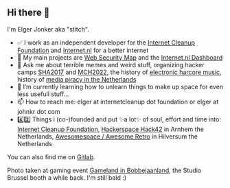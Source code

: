 ## Hi there 👋

I'm Elger Jonker aka "stitch".

- ✅ I work as an independent developer for the [Internet Cleanup Foundation](https://internetcleanup.foundation/) and [Internet.nl](https://internet.nl) for a better internet
- 🔭 My main projects are [Web Security Map](https://gitlab.com/internet-cleanup-foundation/web-security-map/) and the [Internet.nl Dashboard](https://github.com/internetstandards/Internet.nl-dashboard/)
- 💬 Ask me about terrible memes and weird stuff, organizing hacker camps [SHA2017](https://media.ccc.de/v/SHA2017-251-sha2017_opening) and [MCH2022](https://media.ccc.de/v/mch2022-109--may-contain-hackers-2022-opening), the history of [electronic harcore music](https://media.ccc.de/v/2025-218-evolution-and-history-of-33-333-years-of-hardcore-music), history of [media piracy in the Netherlands](https://media.ccc.de/v/hackerhotel-2024-113-geschiedenis-van-mediapiraterij-in-nederland-onvoorstelbaar-groot)
- 🌱 I’m currently learning how to unlearn things to make up space for even less usefull stuff...
- 📫 How to reach me: elger at internetcleanup dot foundation or elger at johnkr dot com
- 4️⃣2️⃣ Things i (co-)founded and put ✨a lot✨ of soul, effort and time into: [Internet Cleanup Foundation](https://internetcleanup.foundation/), [Hackerspace Hack42](https://hack42.nl) in Arnhem the Netherlands, [Awesomespace / Awesome Retro](https://awesomespace.nl/) in Hilversum the Netherlands

You can also find me on [Gitlab](https://gitlab.com/stitch1/).

Photo taken at gaming event [Gameland in Bobbejaanland](https://www.youtube.com/watch?v=2KN-pXW2bJY), the Studio Brussel booth a while back. I'm still bald :)

